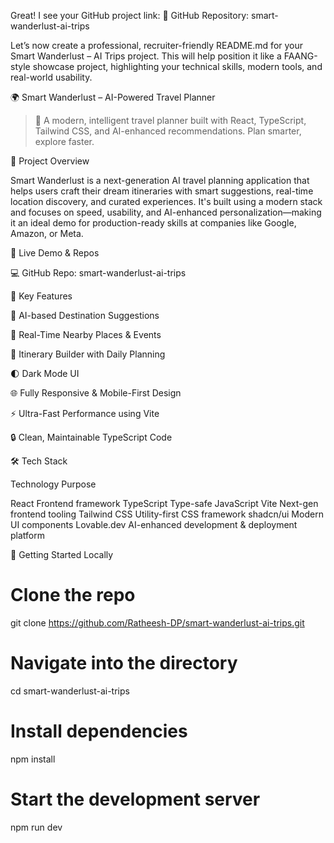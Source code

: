 Great! I see your GitHub project link:
🔗 GitHub Repository: smart-wanderlust-ai-trips

Let’s now create a professional, recruiter-friendly README.md for your Smart Wanderlust – AI Trips project. This will help position it like a FAANG-style showcase project, highlighting your technical skills, modern tools, and real-world usability.


🌍 Smart Wanderlust – AI-Powered Travel Planner

> 🚀 A modern, intelligent travel planner built with React, TypeScript, Tailwind CSS, and AI-enhanced recommendations. Plan smarter, explore faster.




📌 Project Overview

Smart Wanderlust is a next-generation AI travel planning application that helps users craft their dream itineraries with smart suggestions, real-time location discovery, and curated experiences. It's built using a modern stack and focuses on speed, usability, and AI-enhanced personalization—making it an ideal demo for production-ready skills at companies like Google, Amazon, or Meta.



🔗 Live Demo & Repos


💻 GitHub Repo: smart-wanderlust-ai-trips


🧠 Key Features

🎯 AI-based Destination Suggestions

📍 Real-Time Nearby Places & Events

📆 Itinerary Builder with Daily Planning

🌓 Dark Mode UI

🌐 Fully Responsive & Mobile-First Design

⚡ Ultra-Fast Performance using Vite

🔒 Clean, Maintainable TypeScript Code



🛠 Tech Stack

Technology	Purpose

React	Frontend framework
TypeScript	Type-safe JavaScript
Vite	Next-gen frontend tooling
Tailwind CSS	Utility-first CSS framework
shadcn/ui	Modern UI components
Lovable.dev	AI-enhanced development & deployment platform



🚀 Getting Started Locally

# Clone the repo
git clone https://github.com/Ratheesh-DP/smart-wanderlust-ai-trips.git

# Navigate into the directory
cd smart-wanderlust-ai-trips

# Install dependencies
npm install

# Start the development server
npm run dev



